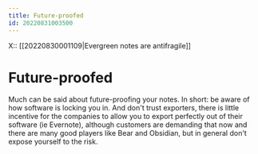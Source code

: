 ```yaml
---
title: Future-proofed
id: 20220831003500
---
```

X:: [[20220830001109|Evergreen notes are antifragile]]

# Future-proofed
Much can be said about future-proofing your notes. In short: be aware of how software is locking you in. And don't trust exporters, there is little incentive for the companies to allow you to export perfectly out of their software (ie Evernote), although customers are demanding that now and there are many good players like Bear and Obsidian, but in general don't expose yourself to the risk.